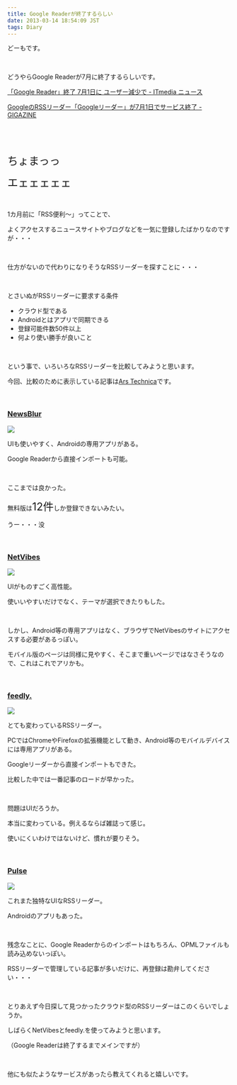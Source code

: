 ```yaml
---
title: Google Readerが終了するらしい
date: 2013-03-14 18:54:09 JST
tags: Diary
---
```

<p>どーもです。</p>
<p>&nbsp;</p>
<p>どうやらGoogle Readerが7月に終了するらしいです。</p>
<p><a href="http://www.itmedia.co.jp/news/articles/1303/14/news035.html">「Google Reader」終了 7月1日に ユーザー減少で - ITmedia ニュース</a></p>
<p><a href="http://gigazine.net/news/20130314-google-reader-retire/">GoogleのRSSリーダー「Googleリーダー」が7月1日でサービス終了 - GIGAZINE</a></p>
<p>&nbsp;</p>
<p>&nbsp;</p>
<p><span style="font-size:24px;">ちょまっっ</span></p>
<p><span style="font-size:24px;">エェェェェェ</span></p>
<p>&nbsp;</p>
<p>1カ月前に「RSS便利〜」ってことで、</p>
<p>よくアクセスするニュースサイトやブログなどを一気に登録したばかりなのですが・・・</p>
<p>&nbsp;</p>
<p>仕方がないので代わりになりそうなRSSリーダーを探すことに・・・</p>
<p>&nbsp;</p>
<p>とさいぬがRSSリーダーに要求する条件</p>
<ul>
<li>クラウド型である</li>
<li>Androidとはアプリで同期できる</li>
<li>登録可能件数50件以上</li>
<li>何より使い勝手が良いこと</li>
</ul>
<p>&nbsp;</p>
<p>という事で、いろいろなRSSリーダーを比較してみようと思います。</p>
<p>今回、比較のために表示している記事は<a href="http://arstechnica.com/">Ars Technica</a>です。</p>
<p>&nbsp;</p>
<h3><a href="http://www.newsblur.com/">NewsBlur</a></h3>
<p><img src="https://lh6.googleusercontent.com/-0N1UhLlIUXE/UUGWGfqXPxI/AAAAAAAABqY/VzfHD1Gms4w/s640/Screenshot%2520from%25202013-03-14%252018%253A17%253A28.png" /></p>
<p>UIも使いやすく、Androidの専用アプリがある。</p>
<p>Google Readerから直接インポートも可能。</p>
<p>&nbsp;</p>
<p>ここまでは良かった。</p>
<p>無料版は<span style="font-size:24px;">12件</span>しか登録できないみたい。</p>
<p>うー・・・没</p>
<p>&nbsp;</p>
<h3><a href="http://www.netvibes.com/">NetVibes</a></h3>
<p><img src="https://lh4.googleusercontent.com/-lq_2Y4DZZSM/UUGTw5wPu9I/AAAAAAAABqI/CxTxcZR_N6E/s640/Screenshot%2520from%25202013-03-14%252018%253A07%253A04.png" /></p>
<p>UIがものすごく高性能。</p>
<p>使いいやすいだけでなく、テーマが選択できたりもした。</p>
<p>&nbsp;</p>
<p>しかし、Android等の専用アプリはなく、ブラウザでNetVibesのサイトにアクセスする必要があるっぽい。</p>
<p>モバイル版のページは同様に見やすく、そこまで重いページではなさそうなので、これはこれでアリかも。</p>
<p>&nbsp;</p>
<h3><a href="http://www.feedly.com/">feedly.</a></h3>
<p><img src="https://lh5.googleusercontent.com/-C4BOXGBNa6I/UUGW5pQNdpI/AAAAAAAABqg/vt9U3ZCNy8o/s640/Screenshot%2520from%25202013-03-14%252018%253A21%253A28.png" /></p>
<p>とても変わっているRSSリーダー。</p>
<p>PCではChromeやFirefoxの拡張機能として動き、Android等のモバイルデバイスには専用アプリがある。</p>
<p>Googleリーダーから直接インポートもできた。</p>
<p>比較した中では一番記事のロードが早かった。</p>
<p>&nbsp;</p>
<p>問題はUIだろうか。</p>
<p>本当に変わっている。例えるならば雑誌って感じ。</p>
<p>使いにくいわけではないけど、慣れが要りそう。</p>
<p>&nbsp;</p>
<h3><a href="http://www.pulse.me/">Pulse</a></h3>
<p><img src="https://lh6.googleusercontent.com/-dHaWrlS6OA0/UUGad_KFwKI/AAAAAAAABqw/XaTI_jXcIqg/s640/Screenshot%2520from%25202013-03-14%252018%253A34%253A16.png" /></p>
<p>これまた独特なUIなRSSリーダー。</p>
<p>Androidのアプリもあった。</p>
<p>&nbsp;</p>
<p>残念なことに、Google Readerからのインポートはもちろん、OPMLファイルも読み込めないっぽい。</p>
<p>RSSリーダーで管理している記事が多いだけに、再登録は勘弁してください・・・</p>
<p>&nbsp;</p>
<p>とりあえず今日探して見つかったクラウド型のRSSリーダーはこのくらいでしょうか。</p>
<p>しばらくNetVibesとfeedly.を使ってみようと思います。</p>
<p>（Google Readerは終了するまでメインですが）</p>
<p>&nbsp;</p>
<p>他にも似たようなサービスがあったら教えてくれると嬉しいです。</p>
<p>&nbsp;</p>
